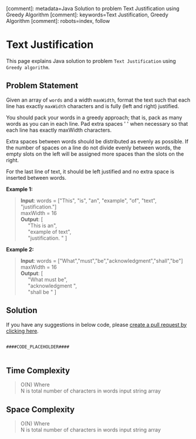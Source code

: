 [comment]: metadata=Java Solution to problem Text Justification using Greedy Algorithm
[comment]: keywords=Text Justification, Greedy Algorithm
[comment]: robots=index, follow


<h1>Text Justification</h1>
<p>
This page explains Java solution to problem <code class="inline">Text Justification</code> using <code class="inline">Greedy algorithm</code>.
</p>


<h2 class="heading">Problem Statement</h2>
<p>
Given an array of <code class="inline">words</code> and a width <code class="inline">maxWidth</code>, format the text such that each line has exactly <code class="inline">maxWidth</code> characters and is fully (left and right) justified.
</p>
<p>
You should pack your words in a greedy approach; that is, pack as many words as you can in each line. Pad extra spaces ' ' when necessary so that each line has exactly maxWidth characters.
</p>
<p>
Extra spaces between words should be distributed as evenly as possible. If the number of spaces on a line do not divide evenly between words, the empty slots on the left will be assigned more spaces than the slots on the right.
</p>
For the last line of text, it should be left justified and no extra space is inserted between words.
<p>

</p>

<b>Example 1:</b>
<blockquote>
<p>
<b>Input</b>: words = ["This", "is", "an", "example", "of", "text", "justification."]<br/> maxWidth = 16<br />
<b>Output</b>: [<br /> &nbsp;&nbsp;&nbsp;&nbsp;&nbsp;"This    is    an", <br />
                &nbsp;&nbsp;&nbsp;&nbsp;&nbsp;"example  of text", <br />
                &nbsp;&nbsp;&nbsp;&nbsp;&nbsp;"justification.  "
                ]
</p>
</blockquote>

<b>Example 2:</b>
<blockquote>
<p>
<b>Input</b>: words = ["What","must","be","acknowledgment","shall","be"]<br/> maxWidth = 16<br />
<b>Output</b>: [<br /> &nbsp;&nbsp;&nbsp;&nbsp;&nbsp;"What   must   be",<br/>
                &nbsp;&nbsp;&nbsp;&nbsp;&nbsp;"acknowledgment  ",<br/>
                &nbsp;&nbsp;&nbsp;&nbsp;&nbsp;"shall be        "
                ]
</p>
</blockquote>


<h2 class="heading">Solution</h2>
If you have any suggestions in below code, please <a href="####LINK_PLACEHOLDER####" target="_blank" rel="noopener noreferrer" class="absolute">create a pull request by clicking here</a>.
<pre>
<code class="language-java">
####CODE_PLACEHOLDER####
</code>
</pre>


<h2 class="heading">Time Complexity</h2>
<blockquote>
<p>
O(N) Where <br />
N is total number of characters in words input string array
</p>
</blockquote>


<h2 class="heading">Space Complexity</h2>
<blockquote>
<p>
O(N) Where <br />
N is total number of characters in words input string array
</p>
</blockquote>